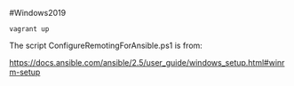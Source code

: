 #Windows2019

~~~
vagrant up
~~~

The script ConfigureRemotingForAnsible.ps1 is from:

https://docs.ansible.com/ansible/2.5/user_guide/windows_setup.html#winrm-setup
